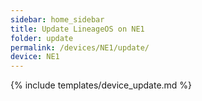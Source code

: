 ```yaml
---
sidebar: home_sidebar
title: Update LineageOS on NE1
folder: update
permalink: /devices/NE1/update/
device: NE1
---
```

{% include templates/device_update.md %}
